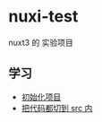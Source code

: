 # nuxi-test

nuxt3 的 实验项目

## 学习

- [初始化项目](https://github.com/thomas-bello/nuxi-test/blob/learn-init/docs/init.md)
- [把代码都切到 src 内](https://github.com/thomas-bello/nuxi-test/blob/learn-change-src/docs/changeCodeToSrc.md)
